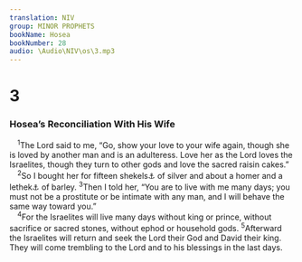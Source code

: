 ```yaml
---
translation: NIV
group: MINOR PROPHETS
bookName: Hosea 
bookNumber: 28
audio: \Audio\NIV\os\3.mp3
---
```


<div class="title"><h1>3</h1><h3>Hosea’s Reconciliation With His Wife </h3></div>
<span class="verse os_3_1"> <sup>1</sup>The Lord said to me, “Go, show your love to your wife again, though she is loved by another man and is an adulteress. Love her as the Lord loves the Israelites, though they turn to other gods and love the sacred raisin cakes.” <br/></span>
<span class="verse os_3_2"> <sup>2</sup>So I bought her for fifteen shekels<a data-toggle="tooltip" data-placement="bottom" title="That is, about 6 ounces or about 170 grams">⚓</a> of silver and about a homer and a lethek<a data-toggle="tooltip" data-placement="bottom" title="A homer and a lethek possibly weighed about 430 pounds or about 195 kilograms.">⚓</a> of barley. </span>
<span class="verse os_3_3"><sup>3</sup>Then I told her, “You are to live with me many days; you must not be a prostitute or be intimate with any man, and I will behave the same way toward you.” <br/></span>
<span class="verse os_3_4"> <sup>4</sup>For the Israelites will live many days without king or prince, without sacrifice or sacred stones, without ephod or household gods. </span>
<span class="verse os_3_5"><sup>5</sup>Afterward the Israelites will return and seek the Lord their God and David their king. They will come trembling to the Lord and to his blessings in the last days. <br/></span>
